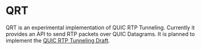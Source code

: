 # QRT
QRT is an experimental implementation of QUIC RTP Tunneling. Currently it provides an API to send RTP packets over QUIC Datagrams. It is planned to implement the [QUIC RTP Tunneling Draft](https://tools.ietf.org/html/draft-hurst-quic-rtp-tunnelling-01).
